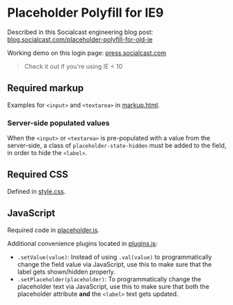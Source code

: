 # Placeholder Polyfill for IE9
Described in this Socialcast engineering blog post:
[blog.socialcast.com/placeholder-polyfill-for-old-ie](http://blog.socialcast.com/placeholder-polyfill-for-old-ie/)

Working demo on this login page:
[press.socialcast.com](https://press.socialcast.com/login)
> Check it out if you're using IE < 10

## Required markup
Examples for `<input>` and `<textarea>` in [markup.html](markup.html).

### Server-side populated values
When the `<input>` or `<textarea>` is pre-populated with a value from the server-side, a class of `placeholder-state-hidden` must be added to the field, in order to hide the `<label>`.

## Required CSS
Defined in [style.css](style.css).

## JavaScript
Required code in [placeholder.js](placeholder.js).

Additional convenience plugins located in [plugins.js](plugins.js):
* `.setValue(value)`: Instead of using `.val(value)` to programmatically change the field value via JavaScript, use this to make sure that the label gets shown/hidden properly.
* `.setPlaceholder(placeholder)`: To programmatically change the placeholder text via JavaScript, use this to make sure that both the placeholder attribute **and** the `<label>` text gets updated.
